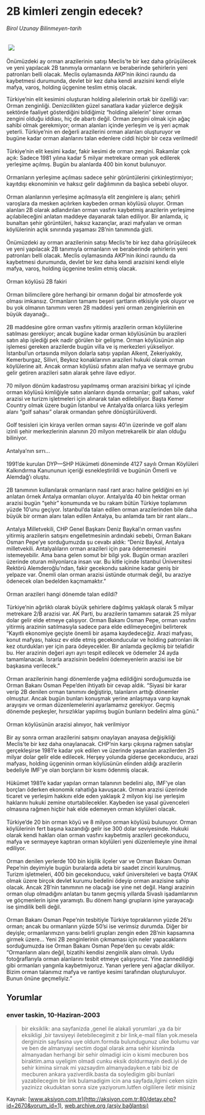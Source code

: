 # 2B kimleri zengin edecek?

*Birol Uzunay Bilinmeyen-tarih*

<div>
 <font>
  <img border="0" height="1" src="/web/20041106195651im_/http://aksiyon.com.tr/images/blank.gif"/>
 </font>
 <font class="content">
  <p>
   <img border="0" hspace="5" src="http://web.archive.org/web/20041106195651im_/http://www.aksiyon.com.tr/resim/444/48.jpg" vspace="5"/>
  </p>
 </font>
 <font class="content">
  Önümüzdeki ay orman arazilerinin satışı Meclis’te bir kez daha görüşülecek ve yeni yapılacak 2B tanımıyla ormanların ve beraberinde şehirlerin yeni patronları belli olacak. Meclis oylamasında AKP’nin ikinci raundu da kaybetmesi durumunda, devlet bir kez daha kendi arazisini kendi eliyle mafya, varoş, holding üçgenine teslim etmiş olacak.
 </font>
 <p>
  <font class="content">
   Türkiye’nin elit kesimini oluşturan holding ailelerinin ortak bir özelliği var: Orman zenginliği. Denizcilikten güzel sanatlara kadar yüzlerce değişik sektörde faaliyet gösterdiğini bildiğimiz “holding ailelerin” birer orman zengini olduğu iddiası, hiç de abartı değil. Orman zengini olmak için ağaç sahibi olmak gerekmiyor; orman alanları içinde yerleşim ve iş yeri açmak yeterli. Türkiye’nin en değerli arazilerini orman alanları oluşturuyor ve bugüne kadar orman alanlarını talan edenlere ciddi hiçbir bir ceza verilmedi!
   <br/>
   <br/>
   Türkiye’nin elit kesimi kadar, fakir kesimi de orman zengini. Rakamlar çok açık: Sadece 1981 yılına kadar 5 milyar metrekare orman yok edilerek yerleşime açılmış. Bugün bu alanlarda 400 bin konut bulunuyor.
   <br/>
   <br/>
   Ormanların yerleşime açılması sadece şehir görüntülerini çirkinleştirmiyor; kayıtdışı ekonominin ve haksız gelir dağılımının da başlıca sebebi oluyor.
   <br/>
   <br/>
   Orman alanlarının yerleşime açılmasıyla elit zenginlere iş alanı; şehirli varoşlara da mesken açılırken kaybeden orman köylüsü oluyor. Orman alanları 2B olarak adlandırılan orman vasfını kaybetmiş arazilerin yerleşime açılabileceğini anlatan maddeye dayanarak talan ediliyor. Bir anlamda, iç bunaltan şehir görüntüleri, haksız kazançlar, arazi mafyaları ve orman köylülerinin açlık sınırında yaşaması 2B’nin tanımında gizli.
   <br/>
   <br/>
   Önümüzdeki ay orman arazilerinin satışı Meclis’te bir kez daha görüşülecek ve yeni yapılacak 2B tanımıyla ormanların ve beraberinde şehirlerin yeni patronları belli olacak. Meclis oylamasında AKP’nin ikinci raundu da kaybetmesi durumunda, devlet bir kez daha kendi arazisini kendi eliyle mafya, varoş, holding üçgenine teslim etmiş olacak.
   <br/>
   <br/>
   Orman köylüsü 2B fakiri
   <br/>
   <br/>
   Orman bilimcilere göre herhangi bir ormanın doğal bir atmosferde yok olması imkansız. Ormanların tamamı beşeri şartların etkisiyle yok oluyor ve bu yok olmanın tanımını veren 2B maddesi yeni orman zenginlerinin en büyük dayanağı..
   <br/>
   <br/>
   2B maddesine göre orman vasfını yitirmiş arazilerin orman köylülerine satılması gerekiyor; ancak bugüne kadar orman köylüsünün bu arazileri satın alıp işlediği pek nadir görülen bir gelişme. Orman köylüsünün alıp işlemesi gereken arazilerde bugün villa ve iş merkezleri yükseliyor. İstanbul’un ortasında milyon dolarla satışı yapılan Alkent, Zekeriyaköy, Kemerburgaz, Silivri, Beykoz konaklarının arazileri hukuki olarak orman köylülerine ait. Ancak orman köylüsü sıfatını alan mafya ve sermaye grubu gelir getiren arazileri satın alarak şehre ilave ediyor.
   <br/>
   <br/>
   70 milyon dönüm kadastrosu yapılmamış orman arazisini birkaç yıl içinde orman köylüsü kimliğiyle satın alanların dışında ormanlar; golf sahası, vakıf arazisi ve turizm işletmeleri için alınarak talan edilebiliyor. Başta Kemer Country olmak üzere bugün İstanbul ve Antalya’da onlarca lüks yerleşim alanı “golf sahası” olarak ormandan şehre dönüştürülüverdi.
   <br/>
   <br/>
   Golf tesisleri için kiraya verilen orman sayısı 40’ın üzerinde ve golf alanı izinli şehir merkezlerinin alanının 20 milyon metrekarelik bir alan olduğu biliniyor.
   <br/>
   <br/>
   Antalya’nın sırrı...
   <br/>
   <br/>
   1991’de kurulan DYP—SHP Hükümeti döneminde 4127 sayılı Orman Köylüleri Kalkındırma Kanununun içeriği esnekleştirildi ve bugünün Ömerli ve Alemdağ’ı oluştu.
   <br/>
   <br/>
   2B tanımının kullanılarak ormanların nasıl rant aracı haline geldiğini en iyi anlatan örnek Antalya ormanları oluyor. Antalya’da 40 bin hektar orman arazisi bugün “şehir” konumunda ve bu rakam bütün Türkiye toplamının yüzde 10’unu geçiyor. İstanbul’da talan edilen orman arazilerinden bile daha büyük bir orman alanı talan edilen Antalya, bu anlamda tam bir rant alanı...
   <br/>
   <br/>
   Antalya Milletvekili, CHP Genel Başkanı Deniz Baykal’ın orman vasfını yitirmiş arazilerin satışını engelletmesinin ardındaki sebebi, Orman Bakanı Osman Pepe’ye sorduğumuzda şu cevabı aldık: “Deniz Baykal, Antalya milletvekili. Antalyalıların orman arazileri için para ödememesini istemeyebilir. Ama bana gelen somut bir bilgi yok. Bugün orman arazileri üzerinde oturan milyonlarca insan var. Bu kitle içinde İstanbul Üniversitesi Rektörü Alemderoğlu’ndan, fakir gecekondu sakinine kadar geniş bir yelpaze var. Önemli olan orman arazisi üstünde oturmak değil, bu araziye ödenecek olan bedelden kaçmamaktır.”
   <br/>
   <br/>
   Orman arazileri hangi dönemde talan edildi?
   <br/>
   <br/>
   Türkiye’nin ağırlıklı olarak büyük şehirlere dağılmış yaklaşık olarak 5 milyar metrekare 2/B arazisi var. AK Parti, bu arazilerin tamamını satarak 25 milyar dolar gelir elde etmeye çalışıyor. Orman Bakanı Osman Pepe, orman vasfını yitirmiş arazinin satılmasıyla sadece para elde edilmeyeceğini belirterek “Kayıtlı ekonomiye geçişte önemli bir aşama kaydedeceğiz. Arazi mafyası, konut mafyası, haksız ev elde etmiş gecekonducular ve holding patronları ilk kez oturdukları yer için para ödeyecekler. Bir anlamda geçikmiş bir telafidir bu. Her arazinin değeri ayrı ayrı tespit edilecek ve ödemeler 24 ayda tamamlanacak. Israrla arazisinin bedelini ödemeyenlerin arazisi ise bir başkasına verilecek.”
   <br/>
   <br/>
   Orman arazilerinin hangi dönemlerde yağma edildiğini sorduğumuzda ise Orman Bakanı Osman Pepe’den ihtiyatlı bir cevap aldık. “Siyasi bir karar verip 2B denilen orman tanımını değiştirip, talanların arttığı dönemler olmuştur. Ancak bugün bunları konuşmak yerine anlaşmaya varıp kaynak arayışını ve orman düzenlemelerini ayarlamamız gerekiyor. Geçmiş dönemde peşkeşler, hırsızlıklar yapılmış bugün bunların bedelini alma günü.”
   <br/>
   <br/>
   Orman köylüsünün arazisi alınıyor, hak verilmiyor
   <br/>
   <br/>
   Bir ay sonra orman arazilerini satışını onaylayan anayasa değişikliği Meclis’te bir kez daha onaylanacak. CHP’nin karşı çıkışına rağmen satışlar gerçekleşirse 1981’e kadar yok edilen ve üzerinde yaşanılan arazilerden 25 milyar dolar gelir elde edilecek. Herşey yolunda giderse gecekonducu, arazi mafyası, holding üçgeninin orman köylüsünün elinden aldığı arazilerin bedeliyle IMF’ye olan borçların bir kısmı ödenmiş olacak.
   <br/>
   <br/>
   Hükümet 1981’e kadar yapılan orman talanının bedelini alıp, IMF’ye olan borçları öderken ekonomik rahatlığa kavuşacak. Orman arazisi üzerinde ticaret ve yerleşim hakkını elde eden yaklaşık 2 milyon kişi ise yerleşim haklarını hukuki zemine oturtabilecekler. Kaybeden ise yasal güvenceleri olmasına rağmen hiçbir hak elde edemeyen orman köylüleri olacak.
   <br/>
   <br/>
   Türkiye’de 20 bin orman köyü ve 8 milyon orman köylüsü bulunuyor. Orman köylülerinin fert başına kazandığı gelir ise 300 dolar seviyesinde. Hukuki olarak kendi hakları olan orman vasfını kaybetmiş arazileri gecekonducu, mafya ve sermayeye kaptıran orman köylüleri yeni düzenlemeyle yine ihmal ediliyor.
   <br/>
   <br/>
   Orman denilen yerlerde 100 bin kişilik ilçeler var ve Orman Bakanı Osman Pepe’nin deyimiyle bugün buralarda adeta bir saadet zinciri kurulmuş. Turizm işletmeleri, 400 bin gecekonducu, vakıf üniversiteleri ve başta OYAK olmak üzere birçok devlet kurumu bedelini ödeyip orman arazisine sahip olacak. Ancak 2B’nin tanımının ne olacağı ise yine net değil. Hangi arazinin orman olup olmadığını anlatan bu tanım geçmiş yıllarda Sivaslı işadamlarının ve göçmenlerin işine yaramıştı. Bu dönem hangi grupların işine yarayacağı ise şimdilik belli değil.
   <br/>
   <br/>
   Orman Bakanı Osman Pepe’nin tesbitiyle Türkiye topraklarının yüzde 26’sı orman; ancak bu ormanların yüzde 50’si ise verimsiz durumda. Diğer bir deyişle; ormanlarımızın yarısı belirli grupları zengin eden 2B’nin kapsamına girmek üzere... Yeni 2B zenginlerinin çıkmaması için neler yapacaklarını sorduğumuzda ise Orman Bakanı Osman Pepe’den şu cevabı aldık: “Ormanların alanı değil, bizatihi kendisi zenginlik alanı olmalı. Uydu fotoğraflarıyla orman alanlarını tesbit etmeye çalışıyoruz. Yine zannedildiği gibi ormanları yangınla kaybetmiyoruz. Yanan yerlere yeni ağaçlar dikiliyor. Bizim orman talanımız mafya ve rantiye kesimi tarafından oluşturuluyor. Bunun önüne geçmeliyiz.”
   <br/>
  </font>
 </p>
</div>


## Yorumlar

### enver taskin, 10-Haziran-2003
> bir eksiklik: 
> ana sayfanizda ,genel ile alakali yorumlari ,ya da bir eksikligi ,bir tavsiyeyi iletebilecegimit z bir link,e-mail filan yok.mesela derginizin sayfasina uye oldum.formda bulundugunuz ulke bolumu var ve ben de almanyayi sectim dogal olarak ama sehir kisminda almanyadan herhangi bir sehir olmadigi icin o kismi mecburen bos biraktim.ama uyeligim olmadi cunku eksik doldurmayin dedi.iyi de sehir kimina sirnak mi yazsaydim almanyadayken.e tabi biz de mecburen ankara yaziverdik.basta da soyledigim gibi bunlari yazabilecegim bir link bulamadigim icin ana sayfada,ilgimi ceken sizin yazinizz okuduktan sonra size yaziyorum.lutfen olgililere iletir misiniz

Kaynak: [www.aksiyon.com.tr](http://aksiyon.com.tr:80/detay.php?id=2670&yorum_id=1), [web.archive.org (arşiv bağlantısı)](http://web.archive.org/web/20041106195651/http://aksiyon.com.tr:80/detay.php?id=2670&yorum_id=1)
